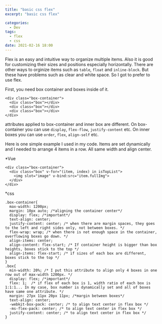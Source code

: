 ```yaml
---
title: "basic css flex"
excerpt: "basic css flex"

categories:
  - Dev
tags:
  - flex
  - css
date: 2021-02-16 18:00
---
```


Flex is an easy and intuitive way to organize multiple items. Also it is good for customizing their sizes and positions especially horizontally. There are other ways to orginize items such as `table`, `float` and `inline-block`. But these have problems such as clear and white space. So I got to prefer to use flex.

First, you need box container and boxes inside of it. 

```
<div class="box-container">
  <div class="box"></div>
  <div class="box"></div>
  <div class="box"></div>
</div>
```

attributes applied to box-container and inner box are different. 
On box-container you can use `display`, `flex-flow`, `justify-content` etc. 
On inner boxes you can use `order`, `flex`, `align-self` etc.

Here is one simple example I used in my code.
Items are set dynamically and I needed to arrange 4 items in a row. All same width and align center.

*Vue 
```
<div class="box-container">
  <div class="box" v-for="(item, index) in isTopList">
    <img slot="image" v-bind:src="item.fullImg">
  </div>
</div>
```

*css
```
.box-container{ 
  max-width: 1200px;
  margin: 10px auto; /*aligning the container center*/
  display: flex; /*important*/
  text-align: center;
  justify-content: center; /* when there are margin spaces, they goes to the left and right sides only, not between boxes. */
  flex-wrap: wrap; /* when there is not enough space in the container, overflowing boxes go down. */
  align-items: center; 
  align-content: flex-start; /* If container height is bigger than box heights, boxes stick to the top */
  align-items: flex-start; /* if sizes of each box are different, boxes stick to the top */
}
.box{
  min-width: 20%; /* I put this attribute to align only 4 boxes in one row out of max-width 1200px. */
  display: flex; /*important*/
  flex: 1;  /* if flex of each box is 1, width ratio of each box is 1:1:1... In my case, box number is dynamically set and all of boxes have same one attribute. */
  margin: 27px 11px 20px 11px; /*margin between boxes*/
  text-align: center;
  -webkit-box-pack: center; /* to align text center in flex box */ 
  -ms-flex-pack: center; /* to align text center in flex box */
  justify-content: center; /* to align text center in flex box */
}
```
